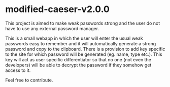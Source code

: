 # modified-caeser-v2.0.0
This project is aimed to make weak passwords strong and the user do not have to use any external password manager. 

This is a small webapp in which the user will enter the usual weak passwords easy to remember and it will automatically generate a strong password and copy to the clipboard. There is a provision to add key specific to the site for which password will be generated (eg. name, type etc.). This key will act as user specific differentiator so that no one (not even the developers) will be able to decrypt the password if they somehow get access to it.

Feel free to contribute.
